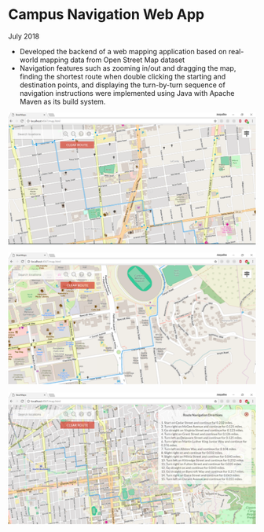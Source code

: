 # Campus Navigation Web App

July 2018

- Developed the backend of a web mapping application based on real-world mapping data from Open Street Map dataset
- Navigation features such as zooming in/out and dragging the map, finding the shortest route when double clicking the starting and destination points, and displaying the turn-by-turn sequence of navigation instructions were implemented using Java with Apache Maven as its build system.

![Alt text](https://github.com/cedarforest7/Campus-Navigation/blob/master/demo/demo2.png?raw=true "Title")

![Alt text](https://github.com/cedarforest7/Campus-Navigation/blob/master/demo/demo3.png?raw=true "Title")

![Alt text](https://github.com/cedarforest7/Campus-Navigation/blob/master/demo/demo1.png?raw=true "Title")
